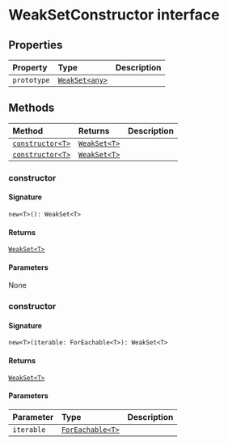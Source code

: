 # WeakSetConstructor interface








## Properties

| Property	   | Type	| Description|
|:-------------|:-------|:-----------|
|`prototype`      | [`WeakSet<any>`](../es6-collections/weakset.md) |  |




## Methods

| Method	   |  Returns	| Description|
|:-------------|:-------|:-----------|
|[`constructor<T>`](#constructor<t>)      | [`WeakSet<T>`](../es6-collections/weakset.md) |  |
|[`constructor<T>`](#constructor<t>)      | [`WeakSet<T>`](../es6-collections/weakset.md) |  |




### constructor<T>



#### Signature
`new<T>(): WeakSet<T>`

#### Returns
[`WeakSet<T>`](../es6-collections/weakset.md)


#### Parameters
None


### constructor<T>



#### Signature
`new<T>(iterable: ForEachable<T>): WeakSet<T>`

#### Returns
[`WeakSet<T>`](../es6-collections/weakset.md)


#### Parameters


| Parameter	   | Type    | Description |
|:-------------|:---------------|:------------|
| `iterable`    | [`ForEachable<T>`](../es6-collections/foreachable.md) |  |

